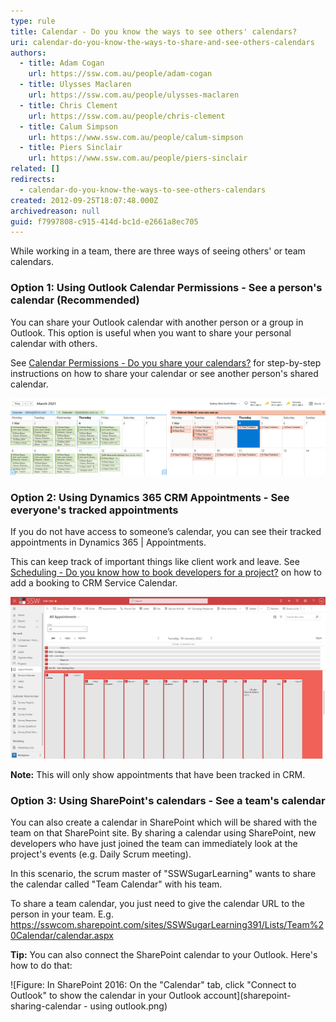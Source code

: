 ```yaml
---
type: rule
title: Calendar - Do you know the ways to see others' calendars?
uri: calendar-do-you-know-the-ways-to-share-and-see-others-calendars
authors:
  - title: Adam Cogan
    url: https://ssw.com.au/people/adam-cogan
  - title: Ulysses Maclaren
    url: https://ssw.com.au/people/ulysses-maclaren
  - title: Chris Clement
    url: https://ssw.com.au/people/chris-clement
  - title: Calum Simpson
    url: https://www.ssw.com.au/people/calum-simpson
  - title: Piers Sinclair
    url: https://www.ssw.com.au/people/piers-sinclair
related: []
redirects:
  - calendar-do-you-know-the-ways-to-see-others-calendars
created: 2012-09-25T18:07:48.000Z
archivedreason: null
guid: f7997808-c915-414d-bc1d-e2661a8ec705
---
```

While working in a team, there are three ways of seeing others' or team calendars.

<!--endintro-->

### Option 1: Using Outlook Calendar Permissions - See a person's calendar (Recommended)

You can share your Outlook calendar with another person or a group in Outlook. This option is useful when you want to share your personal calendar with others.

See [Calendar Permissions - Do you share your calendars?](https://www.ssw.com.au/rules/calendar-do-you-allow-full-access-to-calendar-admins) [](/calendar-do-you-allow-full-access-to-calendar-admins) for step-by-step instructions on how to share your calendar or see another person's shared calendar.

![Figure: The Outlook calendar](outlook-calendar-example.png)

### Option 2: Using Dynamics 365 CRM Appointments - See everyone's tracked appointments

If you do not have access to someone’s calendar, you can see their tracked appointments in Dynamics 365 | Appointments.  

This can keep track of important things like client work and leave. See [Scheduling - Do you know how to book developers for a project?](/scheduling-do-you-know-how-to-book-developers-for-a-project) on how to add a booking to CRM Service Calendar.

![Figure: Appointments in Dynamics 365](dynamics-appointments.png)

**Note:** This will only show appointments that have been tracked in CRM.

### Option 3: Using SharePoint's calendars - See a team's calendar

You can also create a calendar in SharePoint which will be shared with the team on that SharePoint site. By sharing a calendar using SharePoint, new developers who have just joined the team can immediately look at the project's events (e.g. Daily Scrum meeting).

In this scenario, the scrum master of "SSWSugarLearning" wants to share the calendar called "Team Calendar" with his team.

To share a team calendar, you just need to give the calendar URL to the person in your team.
E.g. https://sswcom.sharepoint.com/sites/SSWSugarLearning391/Lists/Team%20Calendar/calendar.aspx

**Tip:** You can also connect the SharePoint calendar to your Outlook. Here's how to do that:

![Figure: In SharePoint 2016: On the "Calendar" tab, click "Connect to Outlook" to show the calendar in your Outlook account](sharepoint-sharing-calendar - using outlook.png)